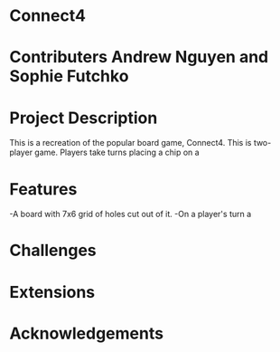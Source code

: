 # Connect4
# Contributers Andrew Nguyen and Sophie Futchko

# Project Description
This is a recreation of the popular board game, Connect4. This is two-player game. Players take turns placing a chip on a 



# Features
-A board with 7x6 grid of holes cut out of it. 
-On a player's turn a  

# Challenges


# Extensions


# Acknowledgements

